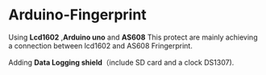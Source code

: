 # Arduino-Fingerprint
Using **Lcd1602** ,**Arduino uno** and **AS608**
This protect are mainly achieving a connection between lcd1602 and AS608 Fringerprint.

Adding **Data Logging shield**（include SD card and a clock DS1307).

